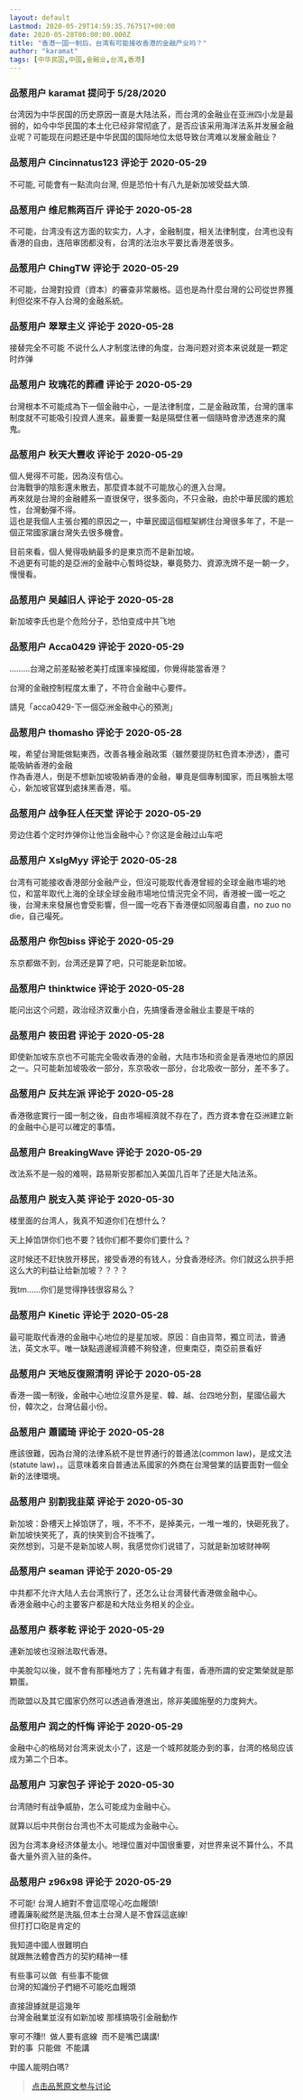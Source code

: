 ```yaml
---
layout: default
Lastmod: 2020-05-29T14:59:35.767517+00:00
date: 2020-05-28T00:00:00.000Z
title: "香港一国一制后，台湾有可能接收香港的金融产业吗？"
author: "karamat"
tags: [中华民国,中国,金融业,台湾,香港]
---
```



### 品葱用户 **karamat** 提问于 5/28/2020
    
台湾因为中华民国的历史原因一直是大陆法系，而台湾的金融业在亚洲四小龙是最弱的，如今中华民国的本土化已经非常彻底了，是否应该采用海洋法系并发展金融业呢？可能现在问题还是中华民国的国际地位太低导致台湾难以发展金融业？
    
                

### 品葱用户 **Cincinnatus123** 评论于 2020-05-29
        
不可能, 可能會有一點流向台灣, 但是恐怕十有八九是新加坡受益大頭.
        
                

### 品葱用户 **维尼熊两百斤** 评论于 2020-05-28
        
不可能，台湾没有这方面的软实力，人才，金融制度，相关法律制度，台湾也没有香港的自由，连陪审团都没有，台湾的法治水平要比香港差很多。
        
                

### 品葱用户 **ChingTW** 评论于 2020-05-29
        
不可能，台灣對投資（資本）的審查非常嚴格。這也是為什麼台灣的公司從世界獲利但從來不存入台灣的金融系統。
        
                

### 品葱用户 **翠翠主义** 评论于 2020-05-28
        
接替完全不可能 不说什么人才制度法律的角度，台海问题对资本来说就是一颗定时炸弹
        
                

### 品葱用户 **玫瑰花的葬禮** 评论于 2020-05-29
        
台灣根本不可能成為下一個金融中心，一是法律制度，二是金融政策，台灣的匯率制度就不可能吸引投資人進來。最重要一點是隔壁住著一個隨時會滲透進來的魔鬼。
        
                

### 品葱用户 **秋天大豐收** 评论于 2020-05-29
        
個人覺得不可能，因為沒有信心。  
台海戰爭的陰影還未散去，那麼資本就不可能放心的進入台灣。  
再來就是台灣的金融體系一直很保守，很多面向，不只金融，由於中華民國的尷尬性，台灣動彈不得。  
這也是我個人主張台獨的原因之一，中華民國這個框架綁住台灣很多年了，不是一個正常國家讓台灣失去很多機會。  
  
目前來看，個人覺得吸納最多的是東京而不是新加坡。  
不過更有可能的是亞洲的金融中心暫時從缺，畢竟勢力、資源洗牌不是一朝一夕，慢慢看。
        
                

### 品葱用户 **吴越旧人** 评论于 2020-05-28
        
新加坡李氏也是个危险分子，恐怕变成中共飞地
        
                

### 品葱用户 **Acca0429** 评论于 2020-05-29
        
.........台灣之前差點被老美打成匯率操縱國，你覺得能當香港？  
  
台灣的金融控制程度太重了，不符合金融中心要件。  
  
  
  
  
請見「acca0429-下一個亞洲金融中心的預測」
        
                

### 品葱用户 **thomasho** 评论于 2020-05-28
        
唉，希望台灣能做點東西，改善各種金融政策（雖然要提防紅色資本滲透），盡可能吸納香港的金融  
作為香港人，倒是不想新加坡吸納香港的金融，畢竟是個專制國家，而且嘴臉太噁心，新加坡官媒到處抹黑香港，嘔。
        
                

### 品葱用户 **战争狂人任天堂** 评论于 2020-05-29
        
旁边住着个定时炸弹你让他当金融中心？你这是金融过山车吧
        
                

### 品葱用户 **XslgMyy** 评论于 2020-05-28
        
台湾有可能接收香港部分金融产业，但沒可能取代香港曾經的全球金融市場的地位，和當年取代上海的全球全球金融市場地位情況完全不同，香港被一國一吃之後，台灣未來發展也會受影響，但一國一吃吞下香港便如同服毒自盡，no zuo no die，自己嘬死。
        
                

### 品葱用户 **你包biss** 评论于 2020-05-29
        
东京都做不到，台湾还是算了吧，只可能是新加坡。
        
                

### 品葱用户 **thinktwice** 评论于 2020-05-28
        
能问出这个问题，政治经济双重小白，先搞懂香港金融业主要是干啥的
        
                

### 品葱用户 **筱田君** 评论于 2020-05-28
        
即使新加坡东京也不可能完全吸收香港的金融，大陆市场和资金是香港地位的原因之一。只可能新加坡吸收一部分，东京吸收一部分，台北吸收一部分，差不多了。
        
                

### 品葱用户 **反共左派** 评论于 2020-05-28
        
香港徹底實行一國一制之後，自由市場經濟就不存在了，西方資本會在亞洲建立新的金融中心是可以確定的事情。
        
                

### 品葱用户 **BreakingWave** 评论于 2020-05-29
        
改法系不是一般的难啊，路易斯安那都加入美国几百年了还是大陆法系。
        
                

### 品葱用户 **脱支入英** 评论于 2020-05-30
        
楼里面的台湾人，我真不知道你们在想什么？  
  
天上掉馅饼你们也不要？钱你们都不要你们要什么？  
  
  
这时候还不赶快放开移民，接受香港的有钱人，分食香港经济。你们就这么拱手把这么大的利益让给新加坡？？？？  
  
我tm......你们是觉得挣钱很容易么？
        
                

### 品葱用户 **Kinetic** 评论于 2020-05-28
        
最可能取代香港的金融中心地位的是星加坡。原因：自由貨幣，獨立司法，普通法，英文水平。唯一缺點週邊經濟體不夠發達，但東南亞，南亞前景看好
        
                

### 品葱用户 **天地反復照清明** 评论于 2020-05-28
        
香港一國一制後，金融中心地位沒意外是星、韓、越、台四地分割，星國佔最大份，韓次之，台灣佔最小份。
        
                

### 品葱用户 **蕭國琦** 评论于 2020-05-28
        
應該很難，因為台灣的法律系統不是世界通行的普通法(common law)，是成文法(statute law)，。這意味着來自普通法系國家的外商在台灣營業的話要面對一個全新的法律環境。
        
                

### 品葱用户 **别割我韭菜** 评论于 2020-05-30
        
新加坡：卧槽天上掉馅饼了，哦，不不不，是掉美元，一堆一堆的，快砸死我了。  
新加坡快笑死了，真的快笑到合不拢嘴了。  
突然想到，习是不是新加坡人啊，我感觉你们说错了，习就是新加坡财神啊
        
                

### 品葱用户 **seaman** 评论于 2020-05-29
        
中共都不允许大陆人去台湾旅行了，还怎么让台湾替代香港做金融中心。  
香港金融中心的主要客户都是和大陆业务相关的企业。
        
                

### 品葱用户 **蔡孝乾** 评论于 2020-05-29
        
連新加坡也沒辦法取代香港。  
  
中美脫勾以後，就不會有那種地方了；先有雞才有蛋，香港所謂的安定繁榮就是那顆蛋。  
  
而歐盟以及其它國家仍然可以透過香港進出，除非美國施壓的力度夠大。
        
                

### 品葱用户 **润之的忏悔** 评论于 2020-05-29
        
金融中心的格局对台湾来说太小了，这是一个城邦就能办到的事，台湾的格局应该成为第二个日本。
        
                

### 品葱用户 **习家包子** 评论于 2020-05-30
        
台湾随时有战争威胁，怎么可能成为金融中心。  
  
就算以后中共倒台台湾也不太可能成为金融中心。  
  
因为台湾本身经济体量太小。地理位置对中国很重要，对世界来说不算什么，不具备大量外资入驻的条件。
        
                

### 品葱用户 **z96x98** 评论于 2020-05-29
        
不可能! 台灣人絕對不會這麼噁心吃血饅頭!   
禮義廉恥縱然是洗腦,但本土台灣人是不會踩這底線!   
但打打口砲是肯定的  
  
我知道中國人很難明白  
就跟無法體會西方的契約精神一樣  
  
有些事可以做  有些事不能做  
台灣的知識份子們絕不可能吃血饅頭  
  
直接證據就是這幾年    
台灣金融業並沒有如新加坡 那樣搞吸引金融動作   
  
寧可不賺!!  做人要有底線  而不是嘴巴講講!  
對的事  只能做  不能講  
  
  
中國人能明白嗎?
        
                





> [点击品葱原文参与讨论](https://pincong.rocks/question/26179)

